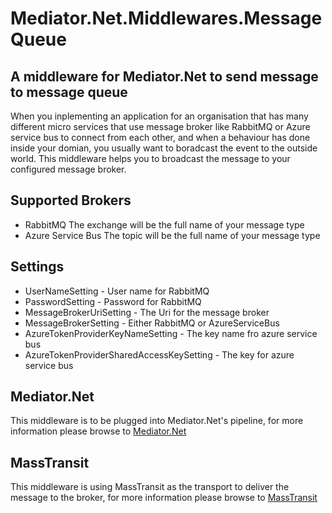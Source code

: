 # Mediator.Net.Middlewares.MessageQueue
## A middleware for Mediator.Net to send message to message queue
When you inplementing an application for an organisation that has many different micro services that use message broker like RabbitMQ or Azure service bus to connect from each other, and when a behaviour has done inside your domian, you usually want to boradcast the event to the outside world. This middleware helps you to broadcast the message to your configured message broker.

## Supported Brokers
* RabbitMQ
The exchange will be the full name of your message type
* Azure Service Bus
The topic will be the full  name of your message type

## Settings
* UserNameSetting - User name for RabbitMQ
* PasswordSetting - Password for RabbitMQ
* MessageBrokerUriSetting - The Uri for the message broker
* MessageBrokerSetting - Either RabbitMQ or AzureServiceBus
* AzureTokenProviderKeyNameSetting - The key name fro azure service bus
* AzureTokenProviderSharedAccessKeySetting - The key for azure service bus


## Mediator.Net
This middleware is to be plugged into Mediator.Net's pipeline, for more information please browse to [Mediator.Net](https://github.com/mayuanyang/Mediator.Net)


## MassTransit
This middleware is using MassTransit as the transport to deliver the message to the broker, for more information please browse to [MassTransit](https://github.com/MassTransit/MassTransit)

